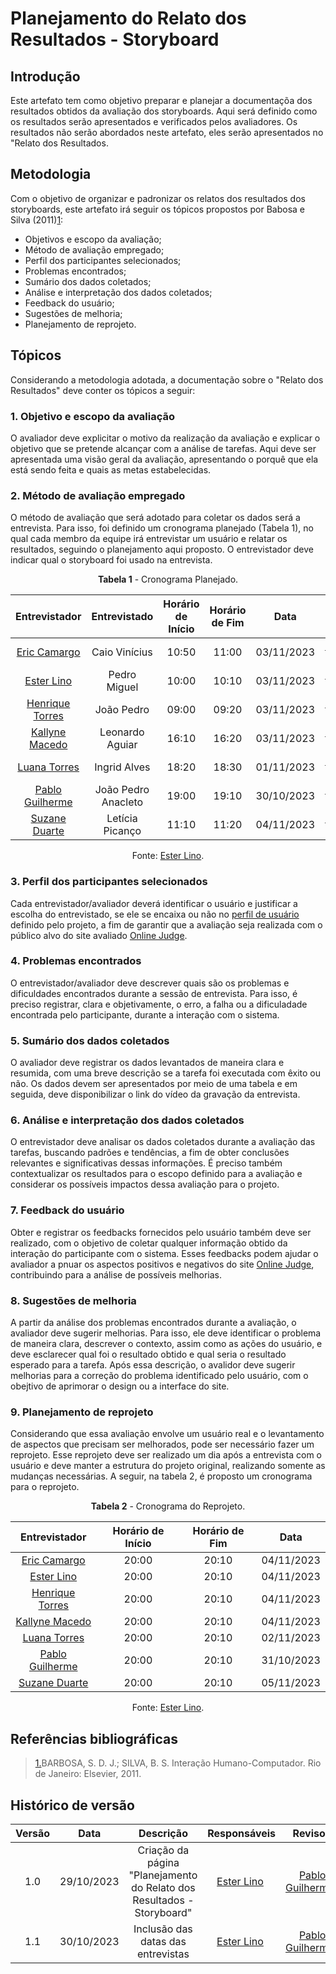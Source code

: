 # **Planejamento do Relato dos Resultados - Storyboard**

## Introdução

Este artefato tem como objetivo preparar e planejar a documentaçõa dos resultados obtidos da avaliação dos storyboards. Aqui será definido como os resultados serão apresentados e verificados pelos avaliadores. Os resultados não serão abordados neste artefato, eles serão apresentados no "Relato dos Resultados.

## Metodologia

Com o objetivo de organizar e padronizar os relatos dos resultados dos storyboards, este artefato irá seguir os tópicos propostos por Babosa e Silva (2011)<a id="anchor_1" href="#REF1">1</a>:

- Objetivos e escopo da avaliação;
- Método de avaliação empregado;
- Perfil dos participantes selecionados;
- Problemas encontrados;
- Sumário dos dados coletados;
- Análise e interpretação dos dados coletados;
- Feedback do usuário;
- Sugestões de melhoria;
- Planejamento de reprojeto.

## Tópicos

Considerando a metodologia adotada, a documentação sobre o "Relato dos Resultados" deve conter os tópicos a seguir:

### 1. Objetivo e escopo da avaliação

O avaliador deve explicitar o motivo da realização da avaliação e explicar o objetivo que se pretende alcançar com a análise de tarefas. Aqui deve ser apresentada uma visão geral da avaliação, apresentando o porquê que ela está sendo feita e quais as metas estabelecidas.

### 2. Método de avaliação empregado

O método de avaliação que será adotado para coletar os dados será a entrevista. Para isso, foi definido um cronograma planejado (Tabela 1), no qual cada membro da equipe irá entrevistar um usuário e relatar os resultados, seguindo o planejamento aqui proposto. O entrevistador deve indicar qual o storyboard foi usado na entrevista.

<center>

**Tabela 1** - Cronograma Planejado.

| Entrevistador | Entrevistado | Horário de Início | Horário de Fim |    Data    |    Local     |
| :----------------: | :-------------: | :---------------: | :------------: | :--------: | :----------: |
| [Eric Camargo](https://github.com/ericcs10) | Caio Vinícius | 10:50 | 11:00 | 03/11/2023 | [Microsoft Teams](https://www.microsoft.com/pt-br/microsoft-teams/compare-microsoft-teams-options-b?ef_id=_k_Cj0KCQjwhfipBhCqARIsAH9msbkh56peWVo27EaDzR8EbqXYiLK6YwC1NKbGDkdcn2Cmym6qqf15RrcaAthyEALw_wcB_k_&OCID=AIDcmm744r0i0o_SEM__k_Cj0KCQjwhfipBhCqARIsAH9msbkh56peWVo27EaDzR8EbqXYiLK6YwC1NKbGDkdcn2Cmym6qqf15RrcaAthyEALw_wcB_k_&gclid=Cj0KCQjwhfipBhCqARIsAH9msbkh56peWVo27EaDzR8EbqXYiLK6YwC1NKbGDkdcn2Cmym6qqf15RrcaAthyEALw_wcB) |
| [Ester Lino](https://github.com/esteerlino) | Pedro Miguel | 10:00 | 10:10 | 03/11/2023 | [Microsoft Teams](https://www.microsoft.com/pt-br/microsoft-teams/compare-microsoft-teams-options-b?ef_id=_k_Cj0KCQjwhfipBhCqARIsAH9msbkh56peWVo27EaDzR8EbqXYiLK6YwC1NKbGDkdcn2Cmym6qqf15RrcaAthyEALw_wcB_k_&OCID=AIDcmm744r0i0o_SEM__k_Cj0KCQjwhfipBhCqARIsAH9msbkh56peWVo27EaDzR8EbqXYiLK6YwC1NKbGDkdcn2Cmym6qqf15RrcaAthyEALw_wcB_k_&gclid=Cj0KCQjwhfipBhCqARIsAH9msbkh56peWVo27EaDzR8EbqXYiLK6YwC1NKbGDkdcn2Cmym6qqf15RrcaAthyEALw_wcB) |
| [Henrique Torres](https://github.com/henriqtorresl) | João Pedro | 09:00 | 09:20 | 03/11/2023 | [Microsoft Teams](https://www.microsoft.com/pt-br/microsoft-teams/compare-microsoft-teams-options-b?ef_id=_k_Cj0KCQjwhfipBhCqARIsAH9msbkh56peWVo27EaDzR8EbqXYiLK6YwC1NKbGDkdcn2Cmym6qqf15RrcaAthyEALw_wcB_k_&OCID=AIDcmm744r0i0o_SEM__k_Cj0KCQjwhfipBhCqARIsAH9msbkh56peWVo27EaDzR8EbqXYiLK6YwC1NKbGDkdcn2Cmym6qqf15RrcaAthyEALw_wcB_k_&gclid=Cj0KCQjwhfipBhCqARIsAH9msbkh56peWVo27EaDzR8EbqXYiLK6YwC1NKbGDkdcn2Cmym6qqf15RrcaAthyEALw_wcB) |
| [Kallyne Macedo](https://github.com/kalipassos) | Leonardo Aguiar | 16:10 | 16:20 | 03/11/2023 | [Microsoft Teams](https://www.microsoft.com/pt-br/microsoft-teams/compare-microsoft-teams-options-b?ef_id=_k_Cj0KCQjwhfipBhCqARIsAH9msbkh56peWVo27EaDzR8EbqXYiLK6YwC1NKbGDkdcn2Cmym6qqf15RrcaAthyEALw_wcB_k_&OCID=AIDcmm744r0i0o_SEM__k_Cj0KCQjwhfipBhCqARIsAH9msbkh56peWVo27EaDzR8EbqXYiLK6YwC1NKbGDkdcn2Cmym6qqf15RrcaAthyEALw_wcB_k_&gclid=Cj0KCQjwhfipBhCqARIsAH9msbkh56peWVo27EaDzR8EbqXYiLK6YwC1NKbGDkdcn2Cmym6qqf15RrcaAthyEALw_wcB) |
| [Luana Torres](https://github.com/luanatorress) | Ingrid Alves | 18:20 | 18:30 | 01/11/2023 | [Microsoft Teams](https://www.microsoft.com/pt-br/microsoft-teams/compare-microsoft-teams-options-b?ef_id=_k_Cj0KCQjwhfipBhCqARIsAH9msbkh56peWVo27EaDzR8EbqXYiLK6YwC1NKbGDkdcn2Cmym6qqf15RrcaAthyEALw_wcB_k_&OCID=AIDcmm744r0i0o_SEM__k_Cj0KCQjwhfipBhCqARIsAH9msbkh56peWVo27EaDzR8EbqXYiLK6YwC1NKbGDkdcn2Cmym6qqf15RrcaAthyEALw_wcB_k_&gclid=Cj0KCQjwhfipBhCqARIsAH9msbkh56peWVo27EaDzR8EbqXYiLK6YwC1NKbGDkdcn2Cmym6qqf15RrcaAthyEALw_wcB) |
| [Pablo Guilherme](https://github.com/PabloGJBS) | João Pedro Anacleto | 19:00 | 19:10 | 30/10/2023 | [Microsoft Teams](https://www.microsoft.com/pt-br/microsoft-teams/compare-microsoft-teams-options-b?ef_id=_k_Cj0KCQjwhfipBhCqARIsAH9msbkh56peWVo27EaDzR8EbqXYiLK6YwC1NKbGDkdcn2Cmym6qqf15RrcaAthyEALw_wcB_k_&OCID=AIDcmm744r0i0o_SEM__k_Cj0KCQjwhfipBhCqARIsAH9msbkh56peWVo27EaDzR8EbqXYiLK6YwC1NKbGDkdcn2Cmym6qqf15RrcaAthyEALw_wcB_k_&gclid=Cj0KCQjwhfipBhCqARIsAH9msbkh56peWVo27EaDzR8EbqXYiLK6YwC1NKbGDkdcn2Cmym6qqf15RrcaAthyEALw_wcB) |
| [Suzane Duarte](https://github.com/suzaneduarte) | Letícia Picanço  | 11:10 | 11:20 | 04/11/2023 | [Microsoft Teams](https://www.microsoft.com/pt-br/microsoft-teams/compare-microsoft-teams-options-b?ef_id=_k_Cj0KCQjwhfipBhCqARIsAH9msbkh56peWVo27EaDzR8EbqXYiLK6YwC1NKbGDkdcn2Cmym6qqf15RrcaAthyEALw_wcB_k_&OCID=AIDcmm744r0i0o_SEM__k_Cj0KCQjwhfipBhCqARIsAH9msbkh56peWVo27EaDzR8EbqXYiLK6YwC1NKbGDkdcn2Cmym6qqf15RrcaAthyEALw_wcB_k_&gclid=Cj0KCQjwhfipBhCqARIsAH9msbkh56peWVo27EaDzR8EbqXYiLK6YwC1NKbGDkdcn2Cmym6qqf15RrcaAthyEALw_wcB) |

Fonte: [Ester Lino](https://github.com/esteerlino).

</center>

### 3. Perfil dos participantes selecionados

Cada entrevistador/avaliador deverá identificar o usuário e justificar a escolha do entrevistado, se ele se encaixa ou não no [perfil de usuário](https://interacao-humano-computador.github.io/2023.2-OnlineJudge/segunda-entrega/perfil-usuario/) definido pelo projeto, a fim de garantir que a avaliação seja realizada com o público alvo do site avaliado [Online Judge](https://onlinejudge.org/).

### 4. Problemas encontrados

O entrevistador/avaliador deve descrever quais são os problemas e dificuldades encontrados durante a sessão de entrevista. Para isso, é preciso registrar, clara e objetivamente, o erro, a falha ou a dificuladade encontrada pelo participante, durante a interação com o sistema.

### 5. Sumário dos dados coletados

O avaliador deve registrar os dados levantados de maneira clara e resumida, com uma breve descrição se a tarefa foi executada com êxito ou não. Os dados devem ser apresentados por meio de uma tabela e em seguida, deve disponibilizar o link do vídeo da gravação da entrevista.

### 6. Análise e interpretação dos dados coletados

O entrevistador deve analisar os dados coletados durante a avaliação das tarefas, buscando padrões e tendências, a fim de obter conclusões relevantes e significativas dessas informações. É preciso também contextualizar os resultados para o escopo definido para a avaliação e considerar os possíveis impactos dessa avaliação para o projeto.

### 7. Feedback do usuário

Obter e registrar os feedbacks fornecidos pelo usuário também deve ser realizado, com o objetivo de coletar qualquer informação obtido da interação do participante com o sistema. Esses feedbacks podem ajudar o avaliador a pnuar os aspectos positivos e negativos do site [Online Judge](https://onlinejudge.org/), contribuindo para a análise de possíveis melhorias.

### 8. Sugestões de melhoria

A partir da análise dos problemas encontrados durante a avaliação, o avaliador deve sugerir melhorias. Para isso, ele deve identificar o problema de maneira clara, descrever o contexto, assim como as ações do usuário, e deve esclarecer qual foi o resultado obtido e qual seria o resultado esperado para a tarefa. Após essa descrição, o avalidor deve sugerir melhorias para a correção do problema identificado pelo usuário, com o obejtivo de aprimorar o design ou a interface do site.

### 9. Planejamento de reprojeto

Considerando que essa avaliação envolve um usuário real e o levantamento de aspectos que precisam ser melhorados, pode ser necessário fazer um reprojeto. Esse reprojeto deve ser realizado um dia após a entrevista com o usuário e deve manter a estrutura do projeto original, realizando somente as mudanças necessárias. A seguir, na tabela 2, é proposto um cronograma para o reprojeto.

<center>

**Tabela 2** - Cronograma do Reprojeto.

| Entrevistador | Horário de Início | Horário de Fim |    Data    |
| :----------------: | :---------------: | :------------: | :--------: |
| [Eric Camargo](https://github.com/ericcs10) | 20:00 | 20:10 | 04/11/2023 |
| [Ester Lino](https://github.com/esteerlino) | 20:00 | 20:10 | 04/11/2023 |
| [Henrique Torres](https://github.com/henriqtorresl) | 20:00 | 20:10 | 04/11/2023 |
| [Kallyne Macedo](https://github.com/kalipassos) | 20:00 | 20:10 | 04/11/2023 |
| [Luana Torres](https://github.com/luanatorress) | 20:00 | 20:10 | 02/11/2023 |
| [Pablo Guilherme](https://github.com/PabloGJBS) | 20:00 | 20:10 | 31/10/2023 |
| [Suzane Duarte](https://github.com/suzaneduarte) | 20:00 | 20:10 | 05/11/2023 |

Fonte: [Ester Lino](https://github.com/esteerlino).

</center>

## Referências bibliográficas

> <a id="REF1" href="#anchor_1">1.</a>BARBOSA, S. D. J.; SILVA, B. S. Interação Humano-Computador. Rio de Janeiro: Elsevier, 2011.<br>

## Histórico de versão

| Versão |    Data    |                  Descrição                   |         Responsáveis          |    Revisor    |
| :----: | :--------: | :------------------------------------------: | :---------------------------: | :-----------: |
|  1.0   | 29/10/2023 | Criação da página "Planejamento do Relato dos Resultados - Storyboard" | [Ester Lino](https://github.com/esteerlino) | [Pablo Guilherme](https://github.com/PabloGJBS) |
|  1.1   | 30/10/2023 | Inclusão das datas das entrevistas | [Ester Lino](https://github.com/esteerlino) | [Pablo Guilherme](https://github.com/PabloGJBS) |
